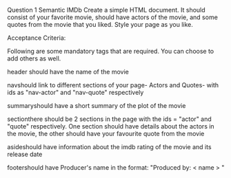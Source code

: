 Question 1
Semantic IMDb
Create a simple HTML document. It should consist of your favorite movie, should have actors of the movie, and some quotes from the movie that you liked. Style your page as you like.

Acceptance Criteria:

Following are some mandatory tags that are required. You can choose to add others as well.

header should have the name of the movie

navshould link to different sections of your page- Actors and Quotes- with ids as "nav-actor" and "nav-quote" respectively

summaryshould have a short summary of the plot of the movie

sectionthere should be 2 sections in the page with the ids = "actor" and "quote" respectively. One section should have details about the actors in the movie, the other should have your favourite quote from the movie

asideshould have information about the imdb rating of the movie and its release date

footershould have Producer's name in the format: "Produced by: < name > "
